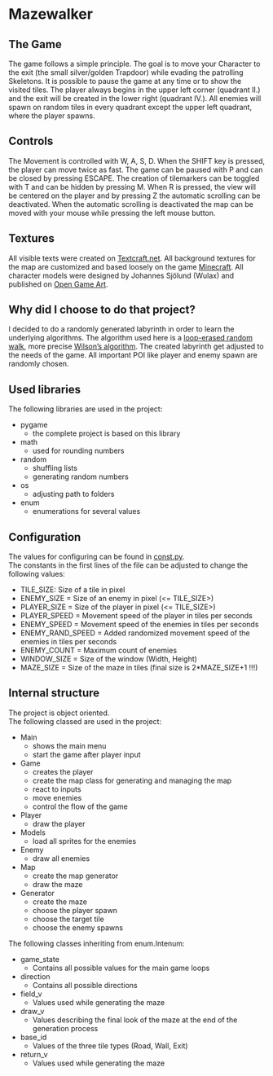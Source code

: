 Mazewalker
====

## The Game

The game follows a simple principle. The goal is to move your Character to the exit (the small silver/golden Trapdoor) while evading the patrolling Skeletons. It is possible to pause the game at any time or to show the visited tiles. The player always begins in the upper left corner (quadrant II.) and the exit will be created in the lower right (quadrant IV.). All enemies will spawn on random tiles in every quadrant except the upper left quadrant, where the player spawns.

## Controls

The Movement is controlled with W, A, S, D.
When the SHIFT key is pressed, the player can move twice as fast.
The game can be paused with P and can be closed by pressing ESCAPE.
The creation of tilemarkers can be toggled with T and can be hidden by pressing M.
When R is pressed, the view will be centered on the player and by pressing Z the automatic scrolling can be deactivated.
When the automatic scrolling is deactivated the map can be moved with your mouse while pressing the left mouse button.

## Textures

All visible texts were created on [Textcraft.net](https://textcraft.net/).
All background textures for the map are customized and based loosely on the game [Minecraft](https://www.minecraft.net).
All character models were designed by Johannes Sjölund (Wulax) and published on [Open Game Art](https://opengameart.org/content/lpc-medieval-fantasy-character-sprites).

## Why did I choose to do that project?

I decided to do a randomly generated labyrinth in order to learn the underlying algorithms. The algorithm used here is a [loop-erased random walk](https://en.wikipedia.org/wiki/Loop-erased_random_walk), more precise [Wilson’s algorithm](https://weblog.jamisbuck.org/2011/1/20/). The created labyrinth get adjusted to the needs of the game. All important POI like player and enemy spawn are randomly chosen.

## Used libraries

The following libraries are used in the project:

* pygame 
   * the complete project is based on this library
* math
   * used for rounding numbers
* random 
  * shuffling lists
  * generating random numbers
* os 
  * adjusting path to folders
* enum 
  * enumerations for several values

## Configuration

The values for configuring can be found in [const.py](./const.py).  
The constants in the first lines of the file can be adjusted to change the following values:

- TILE_SIZE: Size of a tile in pixel
- ENEMY_SIZE = Size of an enemy in pixel (<= TILE_SIZE>)
- PLAYER_SIZE = Size of the player in pixel (<= TILE_SIZE>)
- PLAYER_SPEED = Movement speed of the player in tiles per seconds
- ENEMY_SPEED = Movement speed of the enemies in tiles per seconds
- ENEMY_RAND_SPEED = Added randomized movement speed of the enemies in tiles per seconds
- ENEMY_COUNT = Maximum count of enemies
- WINDOW_SIZE = Size of the window (Width, Height)
- MAZE_SIZE = Size of the maze in tiles (final size is 2*MAZE_SIZE+1 !!!)

## Internal structure

The project is object oriented.  
The following classed are used in the project:

* Main
   * shows the main menu
   * start the game after player input
* Game
   * creates the player
   * create the map class for generating and managing the map
   * react to inputs
   * move enemies
   * control the flow of the game
* Player
   * draw the player
* Models
   * load all sprites for the enemies
* Enemy
   * draw all enemies
* Map
   * create the map generator
   * draw the maze
* Generator
   * create the maze
   * choose the player spawn
   * choose the target tile
   * choose the enemy spawns

The following classes inheriting from enum.Intenum:

* game_state
   * Contains all possible values for the main game loops
* direction
   * Contains all possible directions
* field_v
   * Values used while generating the maze
* draw_v
   * Values describing the final look of the maze at the end of the generation process
* base_id
   * Values of the three tile types (Road, Wall, Exit)
* return_v
   * Values used while generating the maze